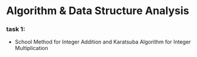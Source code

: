 # Algorithm & Data Structure Analysis

### task 1: 
- School Method for Integer Addition and Karatsuba Algorithm for Integer Multiplication
